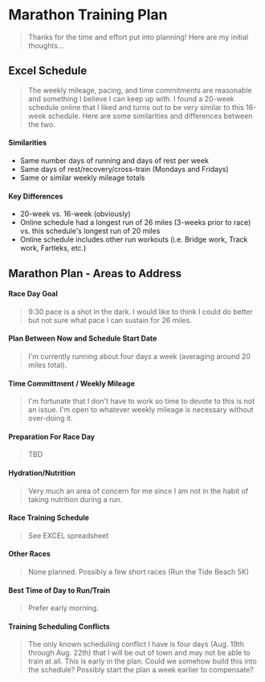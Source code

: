 # Marathon Training Plan
>Thanks for the time and effort put into planning!  Here are my initial thoughts...

## Excel Schedule
>The weekly mileage, pacing, and time commitments are reasonable and something I believe I can keep up with. I found a 20-week schedule online that I liked and turns out to be very similar to this 16-week schedule.  Here are some similarities and differences between the two.

#### Similarities
* Same number days of running and days of rest per week
* Same days of rest/recovery/cross-train (Mondays and Fridays)
* Same or similar weekly mileage totals

#### Key Differences
* 20-week vs. 16-week (obviously)
* Online schedule had a longest run of 26 miles (3-weeks prior to race) vs. this schedule's longest run of 20 miles
* Online schedule includes other run workouts (i.e. Bridge work, Track work, Fartleks, etc.)

## Marathon Plan - Areas to Address

#### Race Day Goal
>9:30 pace is a shot in the dark.  I would like to think I could do better but not sure what pace I can sustain for 26 miles.

#### Plan Between Now and Schedule Start Date
>I'm currently running about four days a week (averaging around 20 miles total).

#### Time Committment / Weekly Mileage
>I'm fortunate that I don't have to work so time to devote to this is not an issue.  I'm open to whatever weekly mileage is necessary without over-doing it.

#### Preparation For Race Day
>TBD

#### Hydration/Nutrition
>Very much an area of concern for me since I am not in the habit of taking nutrition during a run.

#### Race Training Schedule
>See EXCEL spreadsheet

#### Other Races
>None planned.  Possibly a few short races (Run the Tide Beach 5K)

#### Best Time of Day to Run/Train
>Prefer early morning.

#### Training Scheduling Conflicts
>The only known scheduling conflict I have is four days (Aug. 19th through Aug. 22th) that I will be out of town and may not be able to train at all.  This is early in the plan.  Could we somehow build this into the schedule?  Possibly start the plan a week earlier to compensate?
